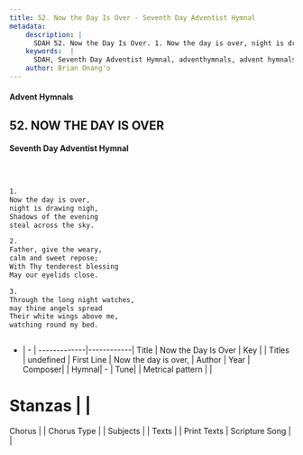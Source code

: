 ```yaml
---
title: 52. Now the Day Is Over - Seventh Day Adventist Hymnal
metadata:
    description: |
      SDAH 52. Now the Day Is Over. 1. Now the day is over, night is drawing nigh, Shadows of the evening steal across the sky.
    keywords:  |
      SDAH, Seventh Day Adventist Hymnal, adventhymnals, advent hymnals, Now the Day Is Over, Now the day is over, 
    author: Brian Onang'o
---
```


#### Advent Hymnals
## 52. NOW THE DAY IS OVER
#### Seventh Day Adventist Hymnal

```txt



1.
Now the day is over,
night is drawing nigh,
Shadows of the evening
steal across the sky.

2.
Father, give the weary,
calm and sweet repose;
With Thy tenderest blessing
May our eyelids close.

3.
Through the long night watches,
may thine angels spread
Their white wings above me,
watching round my bed.



```

- |   -  |
-------------|------------|
Title | Now the Day Is Over |
Key |  |
Titles | undefined |
First Line | Now the day is over, |
Author | 
Year | 
Composer|  |
Hymnal|  - |
Tune|  |
Metrical pattern | |
# Stanzas |  |
Chorus |  |
Chorus Type |  |
Subjects |  |
Texts |  |
Print Texts | 
Scripture Song |  |
  
